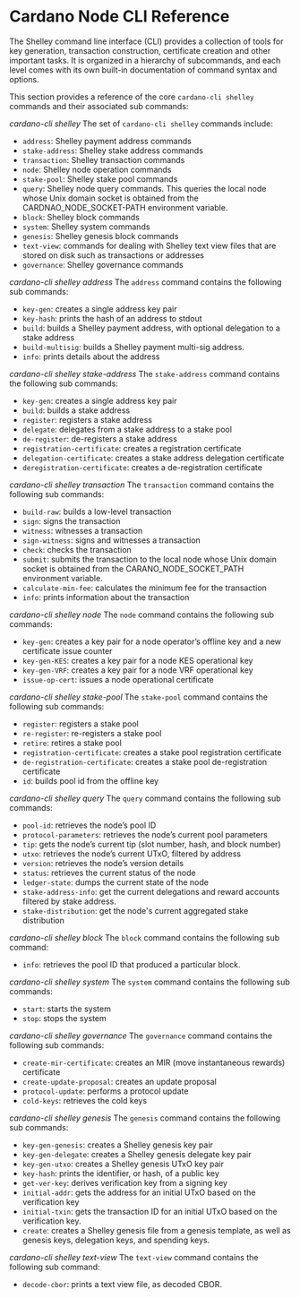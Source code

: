 # Cardano Node CLI Reference

The Shelley command line interface \(CLI\) provides a collection of tools for key generation, transaction construction, certificate creation and other important tasks. It is organized in a hierarchy of subcommands, and each level comes with its own built-in documentation of command syntax and options.

This section provides a reference of the core `cardano-cli shelley` commands and their associated sub commands:

_cardano-cli shelley_ The set of `cardano-cli shelley` commands include:

* `address`: Shelley payment address commands
* `stake-address`: Shelley stake address commands
* `transaction`: Shelley transaction commands
* `node`: Shelley node operation commands
* `stake-pool`: Shelley stake pool commands
* `query`: Shelley node query commands. This queries the local node whose Unix domain socket is obtained from the CARDNAO\_NODE\_SOCKET-PATH environment variable. 
* `block`: Shelley block commands
* `system`: Shelley system commands
* `genesis`: Shelley genesis block commands
* `text-view`: commands for dealing with Shelley text view files that are stored on disk such as transactions or addresses
* `governance`: Shelley governance commands

_cardano-cli shelley address_ The `address` command contains the following sub commands:

* `key-gen`: creates a single address key pair
* `key-hash`: prints the hash of an address to stdout
* `build`: builds a Shelley payment address, with optional delegation to a stake address
* `build-multisig`: builds a Shelley payment multi-sig address.
* `info`: prints details about the address

_cardano-cli shelley stake-address_ The `stake-address` command contains the following sub commands:

* `key-gen`: creates a single address key pair
* `build`: builds a stake address
* `register`: registers a stake address 
* `delegate`: delegates from a stake address to a stake pool
* `de-register`: de-registers a stake address
* `registration-certificate`: creates a registration certificate
* `delegation-certificate`: creates a stake address delegation certificate
* `deregistration-certificate`: creates a de-registration certificate

_cardano-cli shelley transaction_ The `transaction` command contains the following sub commands:

* `build-raw`: builds a low-level transaction
* `sign`: signs the transaction
* `witness`: witnesses a transaction
* `sign-witness`: signs and witnesses a transaction
* `check`: checks the transaction
* `submit`: submits the transaction to the local node whose Unix domain socket is obtained from the CARANO\_NODE\_SOCKET\_PATH environment variable.
* `calculate-min-fee`: calculates the minimum fee for the transaction
* `info`: prints information about the transaction

_cardano-cli shelley node_ The `node` command contains the following sub commands:

* `key-gen`: creates a key pair for a node operator’s offline key and a new certificate issue counter
* `key-gen-KES`: creates a key pair for a node KES operational key
* `key-gen-VRF`: creates a key pair for a node VRF operational key
* `issue-op-cert`: issues a node operational certificate

_cardano-cli shelley stake-pool_ The `stake-pool` command contains the following sub commands:

* `register`: registers a stake pool
* `re-register`: re-registers a stake pool
* `retire`: retires a stake pool
* `registration-certificate`: creates a stake pool registration certificate
* `de-registration-certificate`: creates a stake pool de-registration certificate
* `id`:  builds pool id from the offline key

_cardano-cli shelley query_ The `query` command contains the following sub commands:

* `pool-id`: retrieves the node’s pool ID
* `protocol-parameters`: retrieves the node’s current pool parameters
* `tip`: gets the node’s current tip \(slot number, hash, and block number\)
* `utxo`: retrieves the node’s current UTxO, filtered by address
* `version`: retrieves the node’s version details
* `status`: retrieves the current status of the node
* `ledger-state`:  dumps the current state of the node
* `stake-address-info`: get the current delegations and reward accounts filtered by stake address.
* `stake-distribution`: get the node's current aggregated stake distribution

_cardano-cli shelley block_ The `block` command contains the following sub command:

* `info`: retrieves the pool ID that produced a particular block.

_cardano-cli shelley system_ The `system` command contains the following sub commands:

* `start`: starts the system
* `stop`: stops the system

_cardano-cli shelley governance_ The `governance` command contains the following sub commands:

* `create-mir-certificate`: creates an MIR \(move instantaneous rewards\) certificate
* `create-update-proposal`: creates an update proposal
* `protocol-update`: performs a protocol update
* `cold-keys`: retrieves the cold keys

_cardano-cli shelley genesis_ The `genesis` command contains the following sub commands:

* `key-gen-genesis`: creates a Shelley genesis key pair
* `key-gen-delegate`: creates a Shelley genesis delegate key pair
* `key-gen-utxo`: creates a Shelley genesis UTxO key pair
* `key-hash`: prints the identifier, or hash, of a public key
* `get-ver-key`: derives verification key from a signing key
* `initial-addr`: gets the address for an initial UTxO based on the verification key
* `initial-txin`: gets the transaction ID for an initial UTxO based on the verification key. 
* `create`: creates a Shelley genesis file from a genesis template, as well as genesis keys, delegation keys, and spending keys. 

_cardano-cli shelley text-view_ The `text-view` command contains the following sub command:

* `decode-cbor`: prints a text view file, as decoded CBOR. 

